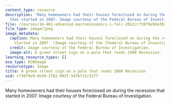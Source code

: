 ```yaml
---
content_type: resource
description: 'Many homeowners had their houses foreclosed on during the recession
  that started in 2007. Image courtesy of the Federal Bureau of Investigation. '
file: /courses/14-461-advanced-macroeconomics-i-fall-2012/cf38f9e9de392f820927547bf31c52f7_14-461f12-th.jpg
file_type: image/jpeg
image_metadata:
  caption: Many homeowners had their houses foreclosed on during the recession that
    started in 2007. (Image courtesy of the [Federal Bureau of Investigation](http://www.fbi.gov/news/stories/2011/july/foreclosure_072211/image/forclosure-sign-in-front-of-house/view).)
  credit: Image courtesy of the Federal Bureau of Investigation.
  image-alt: A green street sign on a pole that reads 2008 Recession.
learning_resource_types: []
ocw_type: OCWImage
resourcetype: Image
title: A green street sign on a pole that reads 2008 Recession
uid: cf38f9e9-de39-2f82-0927-547bf31c52f7
---
```

Many homeowners had their houses foreclosed on during the recession that started in 2007. Image courtesy of the Federal Bureau of Investigation. 

